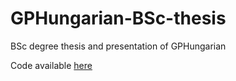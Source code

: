 # GPHungarian-BSc-thesis
BSc degree thesis and presentation of GPHungarian

Code available [here](https://github.com/DS98/GPHungarian)
